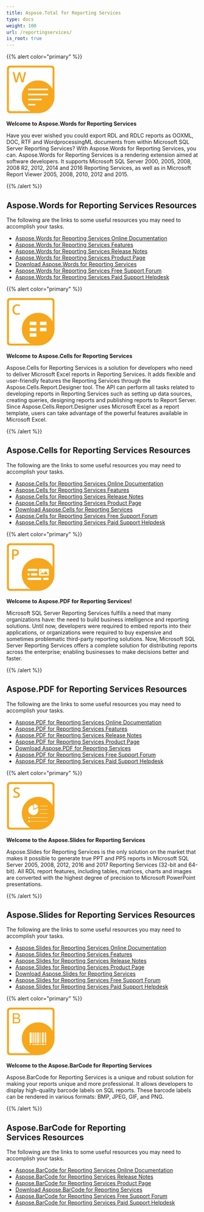 ```yaml
---
title: Aspose.Total for Reporting Services
type: docs
weight: 100
url: /reportingservices/
is_root: true
---
```


{{% alert color="primary" %}} 

**![Aspose.Words for Reporting Services](aspose_words-for-reporting-services.png)**

**Welcome to Aspose.Words for Reporting Services**

Have you ever wished you could export RDL and RDLC reports as OOXML, DOC, RTF and WordprocessingML documents from within Microsoft SQL Server Reporting Services? With Aspose.Words for Reporting Services, you can. Aspose.Words for Reporting Services is a rendering extension aimed at software developers. It supports Microsoft SQL Server 2000, 2005, 2008, 2008 R2, 2012, 2014 and 2016 Reporting Services, as well as in Microsoft Report Viewer 2005, 2008, 2010, 2012 and 2015.

{{% /alert %}}

## **Aspose.Words for Reporting Services Resources**

The following are the links to some useful resources you may need to accomplish your tasks.

- [Aspose.Words for Reporting Services Online Documentation](/words/reportingservices/)
- [Aspose.Words for Reporting Services Features](/words/reportingservices/feature-tour/)
- [Aspose.Words for Reporting Services Release Notes](/words/reportingservices/release-notes/)
- [Aspose.Words for Reporting Services Product Page](https://products.aspose.com/words/reporting-services/)
- [Download Aspose.Words for Reporting Services](https://downloads.aspose.com/words/reportingservices/)
- [Aspose.Words for Reporting Services Free Support Forum](https://forum.aspose.com/c/words/8)
- [Aspose.Words for Reporting Services Paid Support Helpdesk](https://helpdesk.aspose.com/)

{{% alert color="primary" %}} 

**![Aspose.Cells for Reporting Services](aspose_cells-for-reporting-services.png)**

**Welcome to Aspose.Cells for Reporting Services**

Aspose.Cells for Reporting Services is a solution for developers who need to deliver Microsoft Excel reports in Reporting Services. It adds flexible and user-friendly features the Reporting Services through the Aspose.Cells.Report.Designer tool. The API can perform all tasks related to developing reports in Reporting Services such as setting up data sources, creating queries, designing reports and publishing reports to Report Server. Since Aspose.Cells.Report.Designer uses Microsoft Excel as a report template, users can take advantage of the powerful features available in Microsoft Excel.

{{% /alert %}}

## **Aspose.Cells for Reporting Services Resources**

The following are the links to some useful resources you may need to accomplish your tasks.

- [Aspose.Cells for Reporting Services Online Documentation](/cells/reportingservices/)
- [Aspose.Cells for Reporting Services Features](/cells/reportingservices/features/)
- [Aspose.Cells for Reporting Services Release Notes](/cells/reportingservices/release-notes/)
- [Aspose.Cells for Reporting Services Product Page](https://products.aspose.com/cells/reporting-services/)
- [Download Aspose.Cells for Reporting Services](https://downloads.aspose.com/cells/reportingservices/)
- [Aspose.Cells for Reporting Services Free Support Forum](https://forum.aspose.com/c/cells/9)
- [Aspose.Cells for Reporting Services Paid Support Helpdesk](https://helpdesk.aspose.com/)
 
{{% alert color="primary" %}}

**![Aspose.PDF for Reporting Services](aspose_pdf-for-reporting-services.png)**

**Welcome to Aspose.PDF for Reporting Services!** 

Microsoft SQL Server Reporting Services fulfills a need that many organizations have: the need to build business intelligence and reporting solutions. Until now, developers were required to embed reports into their applications, or organizations were required to buy expensive and sometimes problematic third-party reporting solutions. Now, Microsoft SQL Server Reporting Services offers a complete solution for distributing reports across the enterprise; enabling businesses to make decisions better and faster.

{{% /alert %}}

## **Aspose.PDF for Reporting Services Resources**

The following are the links to some useful resources you may need to accomplish your tasks.

- [Aspose.PDF for Reporting Services Online Documentation](/pdf/reportingservices/)
- [Aspose.PDF for Reporting Services Features](/pdf/reportingservices/features/)
- [Aspose.PDF for Reporting Services Release Notes](/pdf/reportingservices/release-notes/)
- [Aspose.PDF for Reporting Services Product Page](https://products.aspose.com/pdf/reporting-services/)
- [Download Aspose.PDF for Reporting Services](https://downloads.aspose.com/pdf/reportingservices/)
- [Aspose.PDF for Reporting Services Free Support Forum](https://forum.aspose.com/c/pdf/10)
- [Aspose.PDF for Reporting Services Paid Support Helpdesk](https://helpdesk.aspose.com/)

{{% alert color="primary" %}} 

**![Aspose.Slides for Reporting Services](aspose_slides-for-reporting-services.png)**

**Welcome to the Aspose.Slides for Reporting Services**

Aspose.Slides for Reporting Services is the only solution on the market that makes it possible to generate true PPT and PPS reports in Microsoft SQL Server 2005, 2008, 2012, 2016 and 2017 Reporting Services (32-bit and 64-bit). All RDL report features, including tables, matrices, charts and images are converted with the highest degree of precision to Microsoft PowerPoint presentations.

{{% /alert %}} 

## **Aspose.Slides for Reporting Services Resources**

The following are the links to some useful resources you may need to accomplish your tasks.

- [Aspose.Slides for Reporting Services Online Documentation](/slides/reportingservices/)
- [Aspose.Slides for Reporting Services Features](/slides/reportingservices/features/)
- [Aspose.Slides for Reporting Services Release Notes](/slides/reportingservices/release-notes/)
- [Aspose.Slides for Reporting Services Product Page](https://products.aspose.com/slides/reporting-services/)
- [Download Aspose.Slides for Reporting Services](https://downloads.aspose.com/slides/reportingservices/)
- [Aspose.Slides for Reporting Services Free Support Forum](https://forum.aspose.com/c/slides/11)
- [Aspose.Slides for Reporting Services Paid Support Helpdesk](https://helpdesk.aspose.com/)

{{% alert color="primary" %}} 

**![Aspose.BarCode for Reporting Services](aspose_barcode-for-reporting-services.png)**

**Welcome to the Aspose.BarCode for Reporting Services**

Aspose.BarCode for Reporting Services is a unique and robust solution for making your reports unique and more professional. It allows developers to display high-quality barcode labels on SQL reports. These barcode labels can be rendered in various formats: BMP, JPEG, GIF, and PNG.

{{% /alert %}} 

## **Aspose.BarCode for Reporting Services Resources**

The following are the links to some useful resources you may need to accomplish your tasks.

- [Aspose.BarCode for Reporting Services Online Documentation](/barcode/reportingservices/)
- [Aspose.BarCode for Reporting Services Release Notes](/barcode/reportingservices/release-notes/)
- [Aspose.BarCode for Reporting Services Product Page](https://products.aspose.com/barcode/reporting-services/)
- [Download Aspose.BarCode for Reporting Services](https://downloads.aspose.com/barcode/reportingservices/)
- [Aspose.BarCode for Reporting Services Free Support Forum](https://forum.aspose.com/c/barcode/13)
- [Aspose.BarCode for Reporting Services Paid Support Helpdesk](https://helpdesk.aspose.com/)
